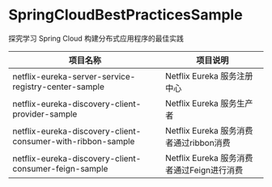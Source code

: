 # SpringCloudBestPracticesSample

探究学习 Spring Cloud 构建分布式应用程序的最佳实践

|项目名称|项目说明|
|--|--|
|netflix-eureka-server-service-registry-center-sample|Netflix Eureka 服务注册中心|
|netflix-eureka-discovery-client-provider-sample|Netflix Eureka 服务生产者|
|netflix-eureka-discovery-client-consumer-with-ribbon-sample|Netflix Eureka 服务消费者通过ribbon消费|
|netflix-eureka-discovery-client-consumer-feign-sample|Netflix Eureka 服务消费者通过Feign进行消费|
